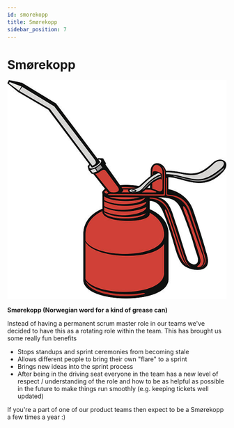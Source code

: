 ```yaml
---
id: smorekopp
title: Smørekopp
sidebar_position: 7
---
```


# Smørekopp

![Smorekopp](/img/smorekopp.jpg)

__Smørekopp (Norwegian word for a kind of grease can)__

Instead of having a permanent scrum master role in our teams we've decided to have this as a rotating role within the team. This has brought us some really fun benefits
- Stops standups and sprint ceremonies from becoming stale
- Allows different people to bring their own "flare" to a sprint
- Brings new ideas into the sprint process
- After being in the driving seat everyone in the team has a new level of respect / understanding of the role and how to be as helpful as possible in the future to make things run smoothly (e.g. keeping tickets well updated)

If you're a part of one of our product teams then expect to be a Smørekopp a few times a year :)